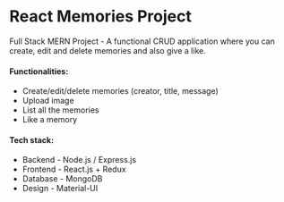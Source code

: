 # React Memories Project
Full Stack MERN Project - A functional CRUD application where you can create, edit and delete memories and also give a like.

#### Functionalities:
- Create/edit/delete memories (creator, title, message)
- Upload image
- List all the memories
- Like a memory

#### Tech stack:
- Backend - Node.js / Express.js
- Frontend - React.js + Redux
- Database - MongoDB
- Design - Material-UI
